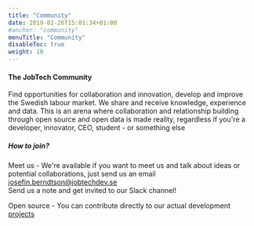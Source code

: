 ```yaml
---
title: "Community"
date: 2019-02-26T15:01:34+01:00
#anchor: "community"
menuTitle: "Community"
disableToc: true
weight: 10
---
```

#### The JobTech Community 

Find opportunities for collaboration and innovation, develop and improve the Swedish labour market.
We share and receive knowledge, experience and data.
This is an arena where collaboration and relationship
building through open source and open data is made reality,
regardless if you're a developer, innovator, CEO, student - or something else

##### How to join? 

Meet us - We're available if you want to meet us and talk about ideas or potential collaborations, just send us an email <josefin.berndtson@jobtechdev.se>   
Send us a note and get invited to our Slack channel!&nbsp;&nbsp;&nbsp; [<i class="fab fa-slack-hash fa-2x"></i>](mailto:josefin.berndtson@jobtechdev.se)

    
Open source - You can contribute directly to our actual development [projects](https://github.com/jobtechswe) 









